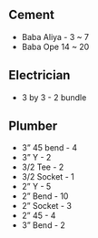 ## Cement
- Baba Aliya - 3 ~ 7
- Baba Ope 14 ~ 20

## Electrician 
- 3 by 3 - 2 bundle 

## Plumber 
- 3” 45 bend - 4
- 3” Y - 2 
- 3/2 Tee - 2
- 3/2 Socket - 1
- 2” Y - 5 
- 2” Bend - 10
- 2” Socket - 3 
- 2” 45 - 4
- 3” Bend - 2